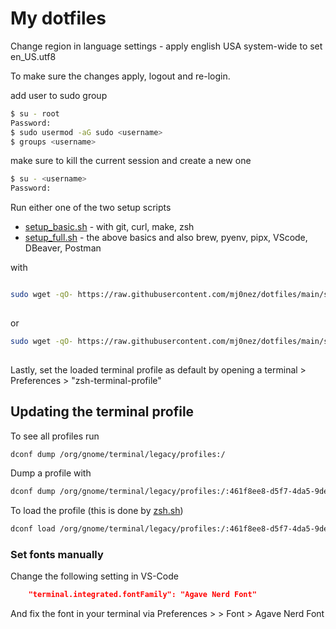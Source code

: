 # My dotfiles

Change region in language settings - apply english USA system-wide to set en_US.utf8

To make sure the changes apply, logout and re-login.

add user to sudo group

```bash
$ su - root
Password:
$ sudo usermod -aG sudo <username>
$ groups <username>
```

make sure to kill the current session and create a new one

```bash
$ su - <username>
Password:
```

Run either one of the two setup scripts

* [setup_basic.sh](/setup_basic.sh) - with git, curl, make, zsh
* [setup_full.sh](/setup_full.sh) - the above basics and also brew, pyenv, pipx, VScode, DBeaver, Postman

with

```bash

sudo wget -qO- https://raw.githubusercontent.com/mj0nez/dotfiles/main/setup_basic.sh | bash
 
```

or

```bash
sudo wget -qO- https://raw.githubusercontent.com/mj0nez/dotfiles/main/setup_full.sh | bash
 
```

Lastly, set the loaded terminal profile as default by opening a terminal  > Preferences > "zsh-terminal-profile"

## Updating the terminal profile

To see all profiles run

```bash
dconf dump /org/gnome/terminal/legacy/profiles:/
```

Dump a profile with

```bash
dconf dump /org/gnome/terminal/legacy/profiles:/:461f8ee8-d5f7-4da5-9de2-58ab7f40cf4a/ > .terminal-profile.dconf
```

To load the profile (this is done by [zsh.sh](/programs/zsh.sh))

```bash
dconf load /org/gnome/terminal/legacy/profiles:/:461f8ee8-d5f7-4da5-9de2-58ab7f40cf4a/ < .terminal-profile.dconf
```

### Set fonts manually

Change the following setting in VS-Code

```json
    "terminal.integrated.fontFamily": "Agave Nerd Font"
```
And fix the font in your terminal via Preferences > <Current Profile> > Font > Agave Nerd Font

